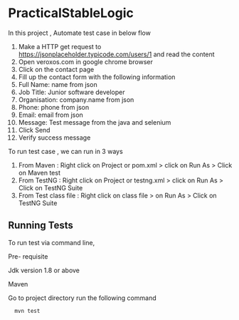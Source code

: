 # PracticalStableLogic

In this project , Automate test case in below flow
1. Make a HTTP get request to https://jsonplaceholder.typicode.com/users/1 and read the content
2. Open veroxos.com in google chrome browser
3. Click on the contact page
4. Fill up the contact form with the following information
5. Full Name: name from json
6. Job Title: Junior software developer
7. Organisation: company.name from json
8. Phone: phone from json
9. Email: email from json
10. Message: Test message from the java and selenium
11. Click Send
12. Verify success message 

To run test case , we can run in 3 ways
1. From Maven : Right click on Project or pom.xml > click on Run As > Click on Maven test
2. From TestNG : Right click on Project or testng.xml > click on Run As > Click on TestNG Suite
3. From Test class file : Right click on class file > on Run As > Click on TestNG Suite


## Running Tests

To run test via command line,

Pre- requisite 

Jdk version 1.8 or above

Maven 

Go to project directory run the following command

```bash
  mvn test
```

